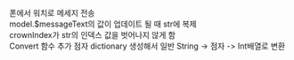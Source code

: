 폰에서 워치로 메세지 전송  
model.$messageText의 값이 업데이트 될 때 str에 복제  
crownIndex가 str의 인덱스 값을 벗어나지 않게 함  
Convert 함수 추가 점자 dictionary 생성해서 일반 String -> 점자 -> Int배열로 변환
